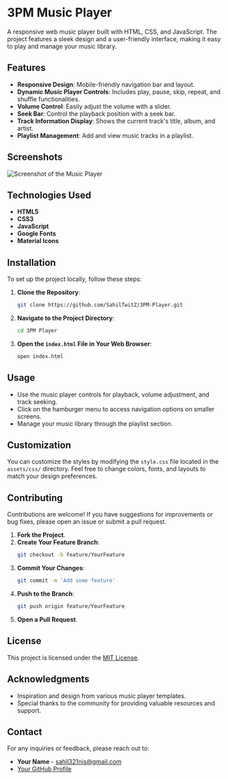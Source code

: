 # 3PM Music Player

A responsive web music player built with HTML, CSS, and JavaScript. The project features a sleek design and a user-friendly interface, making it easy to play and manage your music library.

## Features

- **Responsive Design**: Mobile-friendly navigation bar and layout.
- **Dynamic Music Player Controls**: Includes play, pause, skip, repeat, and shuffle functionalities.
- **Volume Control**: Easily adjust the volume with a slider.
- **Seek Bar**: Control the playback position with a seek bar.
- **Track Information Display**: Shows the current track's title, album, and artist.
- **Playlist Management**: Add and view music tracks in a playlist.

## Screenshots

![Screenshot of the Music Player](./preview.pngpng)

## Technologies Used

- **HTML5**
- **CSS3**
- **JavaScript**
- **Google Fonts**
- **Material Icons**

## Installation

To set up the project locally, follow these steps:

1. **Clone the Repository**:
   ```bash
   git clone https://github.com/SahilTwitZ/3PM-Player.git
   ```

2. **Navigate to the Project Directory**:
   ```bash
   cd 3PM Player
   ```

3. **Open the `index.html` File in Your Web Browser**:
   ```bash
   open index.html
   ```

## Usage

- Use the music player controls for playback, volume adjustment, and track seeking.
- Click on the hamburger menu to access navigation options on smaller screens.
- Manage your music library through the playlist section.

## Customization

You can customize the styles by modifying the `style.css` file located in the `assets/css/` directory. Feel free to change colors, fonts, and layouts to match your design preferences.

## Contributing

Contributions are welcome! If you have suggestions for improvements or bug fixes, please open an issue or submit a pull request.

1. **Fork the Project**.
2. **Create Your Feature Branch**:
   ```bash
   git checkout -b feature/YourFeature
   ```
3. **Commit Your Changes**:
   ```bash
   git commit -m 'Add some feature'
   ```
4. **Push to the Branch**:
   ```bash
   git push origin feature/YourFeature
   ```
5. **Open a Pull Request**.

## License

This project is licensed under the [MIT License](LICENSE).

## Acknowledgments

- Inspiration and design from various music player templates.
- Special thanks to the community for providing valuable resources and support.

## Contact

For any inquiries or feedback, please reach out to:

- **Your Name** - [sahil321nis@gmail.com](mailto:sahil321nis@gmail.com)
- [Your GitHub Profile](https://github.com/SahilTwitZ)
```

